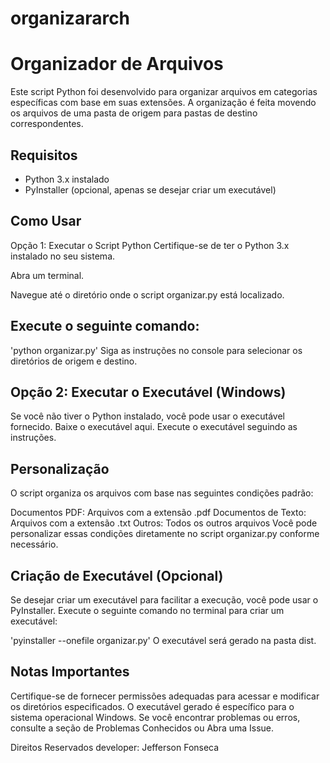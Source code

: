 # organizararch

<h1>Organizador de Arquivos</h1>
Este script Python foi desenvolvido para organizar arquivos em categorias específicas com base em suas extensões. A organização é feita movendo os arquivos de uma pasta de origem para pastas de destino correspondentes.

<h2>Requisitos</h2>
<ul>
<li>Python 3.x instalado</li>
<li>PyInstaller (opcional, apenas se desejar criar um executável)</li>
</ul>

<h2>Como Usar</h2>
Opção 1: Executar o Script Python
Certifique-se de ter o Python 3.x instalado no seu sistema.

Abra um terminal.

Navegue até o diretório onde o script organizar.py está localizado.

<h2>Execute o seguinte comando:</h2>

'python organizar.py'
Siga as instruções no console para selecionar os diretórios de origem e destino.

<h2>Opção 2: Executar o Executável (Windows)</h2>
Se você não tiver o Python instalado, você pode usar o executável fornecido.
Baixe o executável aqui.
Execute o executável seguindo as instruções.

<h2>Personalização</h2>
O script organiza os arquivos com base nas seguintes condições padrão:

Documentos PDF: Arquivos com a extensão .pdf
Documentos de Texto: Arquivos com a extensão .txt
Outros: Todos os outros arquivos
Você pode personalizar essas condições diretamente no script organizar.py conforme necessário.

<h2>Criação de Executável (Opcional)</h2>
Se desejar criar um executável para facilitar a execução, você pode usar o PyInstaller. Execute o seguinte comando no terminal para criar um executável:


'pyinstaller --onefile organizar.py'
O executável será gerado na pasta dist.

<h2>Notas Importantes</h2>
Certifique-se de fornecer permissões adequadas para acessar e modificar os diretórios especificados.
O executável gerado é específico para o sistema operacional Windows.
Se você encontrar problemas ou erros, consulte a seção de Problemas Conhecidos ou Abra uma Issue.

Direitos Reservados developer: Jefferson Fonseca
